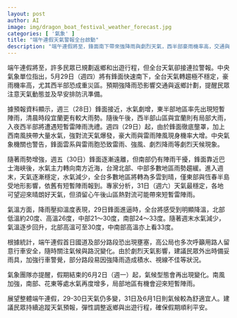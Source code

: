 ```yaml
---
layout: post
author: AI
image: img/dragon_boat_festival_weather_forecast.jpg
categories: [ '氣象' ]
title: "端午連假天氣警報全台啟動"
description: "端午連假將至，鋒面南下帶來強降雨與劇烈天氣，西半部豪雨機率高，交通與返鄉計畫受影響，預計31日起天氣好轉。民眾應留意最新氣象與路況資訊，彈性安排假期活動，確保旅途平安。"
---
```

端午連假將至，許多民眾已規劃返鄉和出遊行程，但全台天氣卻接連拉警報。中央氣象單位指出，5月29日（週四）將有鋒面快速南下，全台天氣轉趨極不穩定，豪雨機率高，尤其西半部恐成重災區。預期強降雨恐影響交通與返鄉計劃，提醒民眾注意天氣動態並及早安排防汛準備。

據預報資料顯示，週三（28日）鋒面接近，水氣劇增，東半部地區率先出現短暫陣雨，清晨時段宜蘭更有較大雨勢。隨後午後，西半部山區與宜蘭則有局部大雨，入夜西半部將遭遇短暫雷陣雨洗禮。週四（29日）起，由於鋒面徹底壟罩，加上西南風挾帶大量水氣，強對流天氣爆發，豪大雨與雷雨陣風現身機率大增。中央氣象機關也警告，鋒面雲系與雷雨胞恐致雷雨、強風、劇烈降雨等劇烈天候現象。

隨著雨勢增強，週五（30日）鋒面逐漸遠離，但南部仍有陣雨干擾，鋒面靠近巴士海峽後，水氣主力轉向南方近海，台灣北部、中部多數地區雨勢趨緩。進入週末，天氣逐漸穩定，水氣減少，全台多數地區將轉為多雲到晴，僅東部與恆春半島受地形影響，依舊有短暫陣雨報到。專家分析，31日（週六）天氣最穩定，各地可望迎來晴朗好天氣，但須留心午後山區熱對流可能帶來短暫雷陣雨。

氣溫方面，降雨壓抑溫度表現，29日鋒面進逼時，全台將感受到明顯降溫，北部低溫約20度、高溫26度，中部21～30度，南部24～33度。隨著週末水氣減少，氣溫逐步回升，北部高溫可至30度，中南部高溫亦上看33度。

根據統計，端午連假首日國道及部分路段恐出現壅塞，高公局也多次呼籲用路人留意行車安全，隨時關注氣候與路況變化。由於劇烈天氣影響，建議民眾外出時備妥雨具，加強行車警覺，部分路段易因強降雨造成積水、視線不佳等狀況。

氣象團隊亦提醒，假期結束的6月2日（週一）起，氣候型態會再出現變化。南風加強，南部、花東等處水氣再度增多，局部地區有機會迎來短暫陣雨。

展望整體端午連假，29-30日天氣仍多變，31日及6月1日則氣候較為舒適宜人。建議民眾持續追蹤天氣預報，彈性調整返鄉與出遊行程，確保假期順利平安。